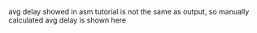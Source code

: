 avg delay showed in asm tutorial is not the same as output, so manually calculated avg delay is shown here